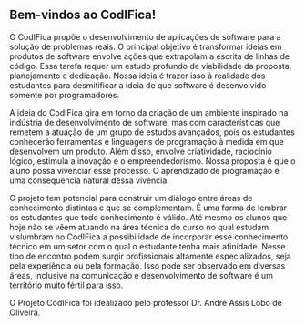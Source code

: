 ## Bem-vindos ao CodIFica!

O CodIFica propõe o desenvolvimento de aplicações de software para a solução de problemas reais. O principal objetivo é transformar ideias em produtos de software envolve ações que extrapolam a escrita de linhas de código. Essa tarefa requer um estudo profundo de viabilidade da proposta, planejamento e dedicação. Nossa ideia é trazer isso à realidade dos estudantes para desmitificar a ideia de que software é desenvolvido somente por programadores.

A ideia do CodIFica gira em torno da criação de um ambiente inspirado na indústria de desenvolvimento de software, mas com características que remetem a atuação de um grupo de estudos avançados, pois os estudantes conhecerão ferramentas e linguagens de programação à medida em que desenvolvem um produto. Além disso, envolve criatividade, raciocínio lógico, estimula a inovação e o empreendedorismo. Nossa proposta é que o aluno possa vivenciar esse processo. O aprendizado de programação é uma consequência natural dessa vivência.

O projeto tem potencial para construir um diálogo entre áreas de conhecimento distintas e que se complementam. É uma forma de lembrar os estudantes que todo conhecimento é válido. Até mesmo os alunos que hoje não se vêem atuando na área técnica do curso no qual estudam vislumbram no CodIFica a possibilidade de incorporar esse conhecimento técnico em um setor com o qual o estudante tenha mais afinidade. Nesse tipo de encontro podem surgir profissionais altamente especializados, seja pela experiência ou pela formação. Isso pode ser observado em diversas áreas, inclusive na comunicação e desenvolvimento de software é um território muito fértil para isso.

O Projeto CodIFica foi idealizado pelo professor Dr. André Assis Lôbo de Oliveira.
